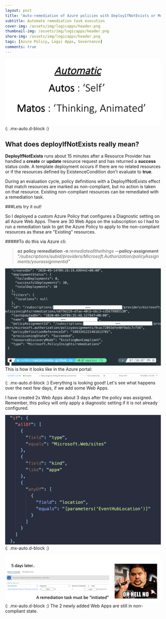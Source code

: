 ```yaml
---
layout: post
title: "Auto-remediation of Azure policies with DeployIfNotExists or Modify effect "
subtitle: Automate remediation task execution
cover-img: /assets/img/logicapps/header.png
thumbnail-img: /assets/img/logicapps/header.png
share-img: /assets/img/logicapps/header.png
tags: [Azure Policy, Logic Apps, Governance]
comments: true
---
```


![Crepe](../assets/img/logicapps/automatic.png){: .mx-auto.d-block :}

## What does deployIfNotExists really mean?

**DeployIfNotExists** runs about 15 minutes after a Resource Provider has handled a **create** or **update** resource request and has returned a **success** status code. A template deployment occurs if there are no related resources or if the resources defined by ExistenceCondition don't evaluate to **true**.

During an evaluation cycle, policy definitions with a DeployIfNotExists effect that match resources are marked as non-compliant, but no action is taken on that resource. Existing non-compliant resources can be remediated with a remediation task.

###Lets try it out!

So I deployed a custom Azure Policy that configures a Diagnostic setting on all Azure Web Apps. There are 30 Web Apps on the subscription so I had to run a remediation task to get the Azure Policy to apply to the non-compliant resources as these are "Existing" resources.

#####To do this via Azure cli:

>**az policy remediation -n** *remediateallthethings* **--policy-assignment** *"/subscriptions/subid/providers/Microsoft.Authorization/policyAssignments/yourassignmentid"*

![](../assets/img/logicapps/ss2.2.png)
This is how it looks like in the Azure portal:
![Crepe](../assets/img/logicapps/ss1.png){: .mx-auto.d-block :}
Everything is looking good! Let's see what happens over the next few days, if we add some Web Apps.


I have created 2x Web Apps about 3 days after the policy was assigned.
Remember, this policy will only apply a diagnostic setting if it is not already configured. 

![Crepe](../assets/img/logicapps/ss5.png){: .mx-auto.d-block :}


![Crepe](../assets/img/logicapps/ss4.png){: .mx-auto.d-block :}
The 2 newly added Web Apps are still in non-compliant state.

<!-- ```json
"if": {
        "allOf": [
          {
            "field": "type",
            "equals": "Microsoft.Web/sites"
          },
          {
            "field": "kind",
            "like": "app*"
          },
          {
            "anyOf": [
              {
                "field": "location",
                "equals": "[parameters('EventHubLocation')]"
              }
            ]
          }
        ]
        ....
``` -->
